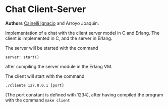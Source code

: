 # Chat Client-Server 
__Authors__ [Cainelli Ignacio](https://github.com/NachoCainelli) and Arroyo Joaquin.

Implementation of a chat with the client server model in C and Erlang. The client is implemented in C, and the server in Erlang.

The server will be started with the command 
```
server: start()
```
after compiling the server module in the Erlang VM. 

The client will start with the command 
```
./cliente 127.0.0.1 [port]
``` 
(The port constant is defined with 1234), after having compiled the program with the command ```make client```
